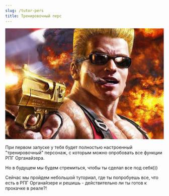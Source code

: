 ```yaml
---
slug: /tutor-pers
title: Тренировочный перс
---
```


![035](../../static/img/тренировочный_перс)

При первом запуске у тебя будет полностью настроенный "тренировочный" персонаж, с которым можно опробовать все функции РПГ Органайзера. 

Но в будущем мы будем стремиться, чтобы ты сделал все под себя)))

Сейчас мы пройдем небольшой туториал, где ты попробуешь все, что есть в РПГ Органайзере и решишь - действительно ли ты готов к прокачке в реале?!
